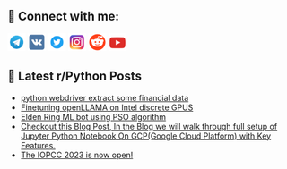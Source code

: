 ## 🔎 Connect with me:
[<img src="https://github.com/bullbesh/bullbesh/blob/main/images/Telegram.png" width="32" height="32" />](https://t.me/bullbesh)
[<img src="https://github.com/bullbesh/bullbesh/blob/main/images/VK.png" width="32" height="32" />](https://vk.com/bullbesh)
[<img src="https://github.com/bullbesh/bullbesh/blob/main/images/Twitter.png" width="32" height="32" />](https://twitter.com/bullbesh1)
[<img src="https://github.com/bullbesh/bullbesh/blob/main/images/Instagram.png" width="32" height="32" />](https://www.instagram.com/bullbesh)
[<img src="https://github.com/bullbesh/bullbesh/blob/main/images/Reddit.png" width="32" height="32" />](https://www.reddit.com/user/bullbesh)
[<img src="https://github.com/bullbesh/bullbesh/blob/main/images/YouTube.png" width="32" height="32" />](https://www.youtube.com/channel/UCtfjRs6uzgq5mfm8S06WTcg)

## 📕 Latest r/Python Posts
<!-- BLOG-POST-LIST:START -->
- [python webdriver extract some financial data](https://www.reddit.com/r/Python/comments/13wudof/python_webdriver_extract_some_financial_data/)
- [Finetuning openLLAMA on Intel discrete GPUS](https://www.reddit.com/r/Python/comments/13wtw36/finetuning_openllama_on_intel_discrete_gpus/)
- [Elden Ring ML bot using PSO algorithm](https://www.reddit.com/r/Python/comments/13wsucn/elden_ring_ml_bot_using_pso_algorithm/)
- [Checkout this Blog Post, In the Blog we will walk through full setup of Jupyter Python Notebook On GCP&lpar;Google Cloud Platform&rpar; with Key Features.](https://www.reddit.com/r/Python/comments/13wsp2p/checkout_this_blog_post_in_the_blog_we_will_walk/)
- [The IOPCC 2023 is now open!](https://www.reddit.com/r/Python/comments/13ws3a2/the_iopcc_2023_is_now_open/)
<!-- BLOG-POST-LIST:END -->
